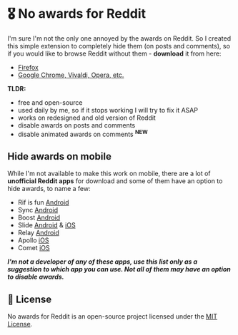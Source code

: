 # 🎖️ No awards for Reddit
I'm sure I'm not the only one annoyed by the awards on Reddit. So I created this simple extension to completely hide them (on posts and comments), so if you would like to browse Reddit without them - **download** it from here:

- [Firefox](https://addons.mozilla.org/en-US/firefox/addon/no-awards-for-reddit/)
- [Google Chrome, Vivaldi, Opera, etc.](https://chrome.google.com/webstore/detail/no-awards-for-reddit/ehpnjdkpdllckhmbglbpdbmddcnloeep)

**TLDR:**
- free and open-source
- used daily by me, so if it stops working I will try to fix it ASAP
- works on redesigned and old version of Reddit
- disable awards on posts and comments
- disable animated awards on comments <sup>**NEW**</sup>


## Hide awards on mobile
While I'm not available to make this work on mobile, there are a lot of **unofficial Reddit apps** for download and some of them have an option to hide awards, to name a few:

* Rif is fun [Android](https://www.play.google.com/store/apps/details?id=com.andrewshu.android.reddit)
* Sync [Android](https://play.google.com/store/apps/details?id=com.laurencedawson.reddit_sync)
* Boost [Android](https://play.google.com/store/apps/details?id=com.rubenmayayo.reddit) 
* Slide [Android](https://play.google.com/store/apps/details?id=me.ccrama.redditslide) & [iOS](https://apps.apple.com/us/app/slide-for-reddit/id1260626828)
* Relay [Android](https://play.google.com/store/apps/details?id=free.reddit.news)
* Apollo [iOS](https://apps.apple.com/app/id979274575)
* Comet [iOS](https://apps.apple.com/us/app/id1146204813)

***I'm not a developer of any of these apps, use this list only as a suggestion to which app you can use. Not all of them may have an option to disable awards.***

## 📝 License 
No awards for Reddit is an open-source project licensed under the [MIT License](https://github.com/datguysheepy/no-awards-fr/blob/master/LICENSE).

